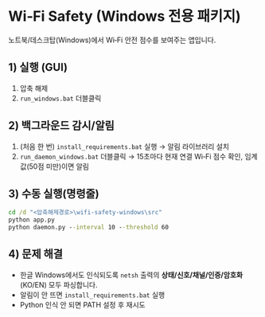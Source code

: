 # Wi‑Fi Safety (Windows 전용 패키지)

노트북/데스크탑(Windows)에서 Wi‑Fi 안전 점수를 보여주는 앱입니다.

## 1) 실행 (GUI)
1) 압축 해제
2) `run_windows.bat` 더블클릭

## 2) 백그라운드 감시/알림
1) (처음 한 번) `install_requirements.bat` 실행 → 알림 라이브러리 설치
2) `run_daemon_windows.bat` 더블클릭 → 15초마다 현재 연결 Wi‑Fi 점수 확인, 임계값(50점 미만)이면 알림

## 3) 수동 실행(명령줄)
```bat
cd /d "<압축해제경로>\wifi-safety-windows\src"
python app.py
python daemon.py --interval 10 --threshold 60
```

## 4) 문제 해결
- 한글 Windows에서도 인식되도록 `netsh` 출력의 **상태/신호/채널/인증/암호화**(KO/EN) 모두 파싱합니다.
- 알림이 안 뜨면 `install_requirements.bat` 실행
- Python 인식 안 되면 PATH 설정 후 재시도
